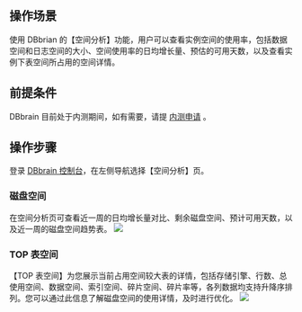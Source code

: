## 操作场景
使用 DBbrian 的【空间分析】功能，用户可以查看实例空间的使用率，包括数据空间和日志空间的大小、空间使用率的日均增长量、预估的可用天数，以及查看实例下表空间所占用的空间详情。

## 前提条件
DBbrain 目前处于内测期间，如有需要，请提 [内测申请](https://cloud.tencent.com/apply/p/hf28d7bu4zw) 。

## 操作步骤
登录 [DBbrain 控制台](https://console.cloud.tencent.com/dbbrain/slow-sql)，在左侧导航选择【空间分析】页。
### 磁盘空间
在空间分析页可查看近一周的日均增长量对比、剩余磁盘空间、预计可用天数，以及近一周的磁盘空间趋势表。
![](https://main.qcloudimg.com/raw/297964b7b30d0212d57aa66a9f0321cb.png)

### TOP 表空间
【TOP 表空间】为您展示当前占用空间较大表的详情，包括存储引擎、行数、总使用空间、数据空间、索引空间、碎片空间、碎片率等，各列数据均支持升降序排列。您可以通过此信息了解磁盘空间的使用详情，及时进行优化。
![](https://main.qcloudimg.com/raw/9387d23ede287291ed57dea297279f32.png)

